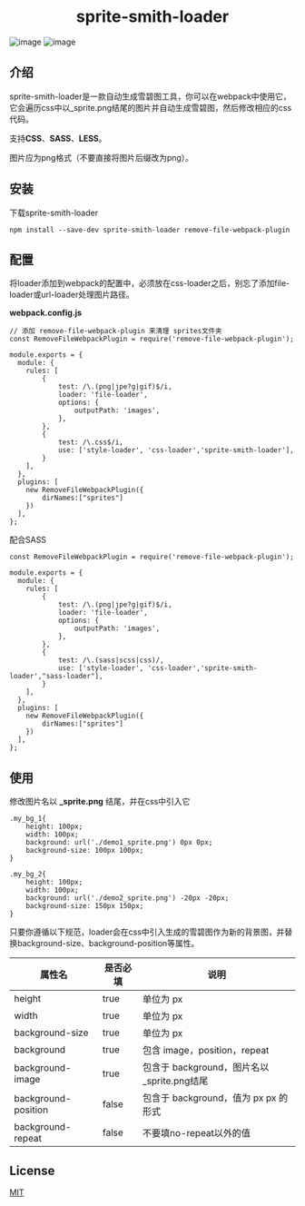 <h1 align="center">sprite-smith-loader</h1>


![image](https://img.shields.io/badge/license-MIT-green)
![image](https://img.shields.io/badge/webpack-%5E4.0.0-blue)
## 介绍
sprite-smith-loader是一款自动生成雪碧图工具，你可以在webpack中使用它，它会遍历css中以_sprite.png结尾的图片并自动生成雪碧图，然后修改相应的css代码。

支持**CSS**、**SASS**、**LESS**。

图片应为png格式（不要直接将图片后缀改为png）。
## 安装
下载sprite-smith-loader

```
npm install --save-dev sprite-smith-loader remove-file-webpack-plugin
```
## 配置
将loader添加到webpack的配置中，必须放在css-loader之后，别忘了添加file-loader或url-loader处理图片路径。

**webpack.config.js**

```
// 添加 remove-file-webpack-plugin 来清理 sprites文件夹
const RemoveFileWebpackPlugin = require('remove-file-webpack-plugin'); 

module.exports = {
  module: {
    rules: [
        {
            test: /\.(png|jpe?g|gif)$/i,
            loader: 'file-loader',
            options: {
                outputPath: 'images',
            },
        },
        {
            test: /\.css$/i,
            use: ['style-loader', 'css-loader','sprite-smith-loader'],
        }
    ],
  },
  plugins: [
    new RemoveFileWebpackPlugin({
        dirNames:["sprites"]
    })
  ],
};
```
配合SASS

```
const RemoveFileWebpackPlugin = require('remove-file-webpack-plugin'); 

module.exports = {
  module: {
    rules: [
        {
            test: /\.(png|jpe?g|gif)$/i,
            loader: 'file-loader',
            options: {
                outputPath: 'images',
            },
        },
        {
            test: /\.(sass|scss|css)/,
            use: ['style-loader', 'css-loader','sprite-smith-loader',"sass-loader"],
        }
    ],
  },
  plugins: [
    new RemoveFileWebpackPlugin({
        dirNames:["sprites"]
    })
  ],
};

```


## 使用
修改图片名以 **_sprite.png** 结尾，并在css中引入它

```
.my_bg_1{
    height: 100px;
    width: 100px;
    background: url('./demo1_sprite.png') 0px 0px;
    background-size: 100px 100px;
}

.my_bg_2{
    height: 100px;
    width: 100px;
    background: url('./demo2_sprite.png') -20px -20px;
    background-size: 150px 150px;
}
```
只要你遵循以下规范，loader会在css中引入生成的雪碧图作为新的背景图，并替换background-size、background-position等属性。
    

属性名 | 是否必填 | 说明
---|---|---
height | true| 单位为 px
width | true| 单位为 px
background-size | true| 单位为 px
background | true| 包含 image，position，repeat
background-image | true| 包含于 background，图片名以 _sprite.png结尾
background-position | false| 包含于 background，值为 px px 的形式
background-repeat | false| 不要填no-repeat以外的值




## License

[MIT](https://github.com/sunft1996/sprite-smith-loader/blob/master/LICENSE)